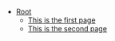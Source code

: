- [Root](index.md)
    - [This is the first page](index.md)
    - [This is the second page](second-page.html)
